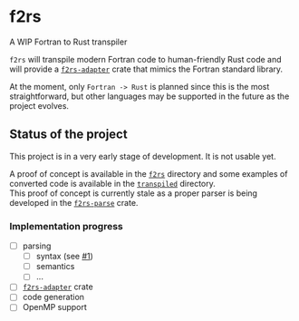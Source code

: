 # f2rs
A WIP Fortran to Rust transpiler

`f2rs` will transpile modern Fortran code to human-friendly Rust code and will provide a [`f2rs-adapter`](https://github.com/LucaCiucci/f2rs/tree/main/f2rs-adapter) crate that mimics the Fortran standard library.

At the moment, only `Fortran -> Rust` is planned since this is the most straightforward, but other languages may be supported in the future as the project evolves.

## Status of the project

This project is in a very early stage of development. It is not usable yet.

A proof of concept is available in the [`f2rs`](https://github.com/LucaCiucci/f2rs/tree/main/f2rs) directory and some examples of converted code is available in the [`transpiled`](https://github.com/LucaCiucci/f2rs/tree/main/example-project/src/transpiled) directory.  
This proof of concept is currently stale as a proper parser is being developed in the [`f2rs-parse`](https://github.com/LucaCiucci/f2rs/tree/main/f2rs-parse) crate.

### Implementation progress
- [ ] parsing
  - [ ] syntax (see [#1](https://github.com/LucaCiucci/f2rs/issues/1))
  - [ ] semantics
  - [ ] ...
- [ ] [`f2rs-adapter`](https://github.com/LucaCiucci/f2rs/tree/main/f2rs-adapter) crate
- [ ] code generation
- [ ] OpenMP support